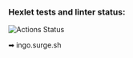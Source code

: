 ### Hexlet tests and linter status:

![Actions Status](https://github.com/Ingo-o/layout-designer-project-lvl1/workflows/hexlet-check/badge.svg)

➡ ingo.surge.sh
